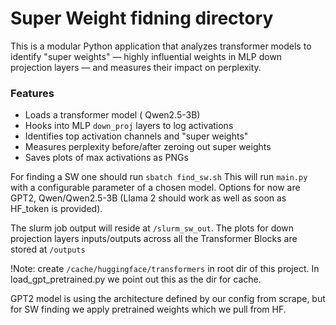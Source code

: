 # Super Weight fidning directory


This is a modular Python application that analyzes transformer models to identify "super weights" — highly influential weights in MLP down projection layers — and measures their impact on perplexity.

### Features

- Loads a transformer model ( Qwen2.5-3B)
- Hooks into MLP `down_proj` layers to log activations
- Identifies top activation channels and "super weights"
- Measures perplexity before/after zeroing out super weights
- Saves plots of max activations as PNGs


For finding a SW one should run ```sbatch find_sw.sh```
This will run ```main.py```  with a configurable parameter of a chosen model. Options for now are GPT2, Qwen/Qwen2.5-3B (Llama 2 should work as well as soon as HF_token is provided).

The slurm job output will reside at ```/slurm_sw_out```. The plots for down projection layers inputs/outputs across all the Transformer Blocks are stored at ```/outputs```

!Note: create ```/cache/huggingface/transformers``` in root dir of this project. In load_gpt_pretrained.py we point out this as the dir for cache. 


GPT2 model is using the architecture defined by our config from scrape, but for SW finding we apply pretrained weights which we pull from HF.